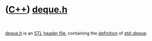 
 

 

 

 

 

([C++](Cpp.md)) [deque.h](CppDequeH.md)
=========================================

 

[deque.h](CppDequeH.md) is an [STL](CppStl.md) [header
file](CppHeaderFile.md), containing the [definition](CppDefinition.md)
of [std::deque](CppStdDeque.md).

 

 

 

 

 

 

